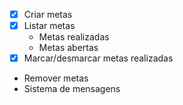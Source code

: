 - [x] Criar metas
- [x] Listar metas
  - Metas realizadas
  - Metas abertas
- [x] Marcar/desmarcar metas realizadas
- Remover metas
- Sistema de mensagens